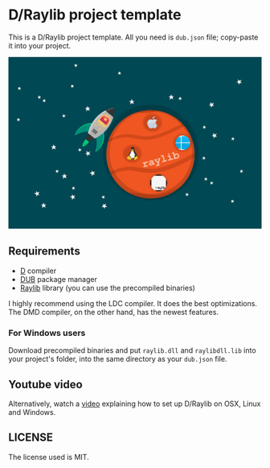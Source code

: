 # D/Raylib project template
This is a D/Raylib project template. All you need is `dub.json` file; copy-paste it into your project.

<img src="img/rocket-d.jpg">

## Requirements
* [D](https://dlang.org/download) compiler
* [DUB](https://dub.pm/) package manager
* [Raylib](https://github.com/raysan5/raylib/releases) library (you can use the precompiled binaries)

I highly recommend using the LDC compiler. It does the best optimizations. The DMD compiler, on the other hand, has the newest features.

### For Windows users
Download precompiled binaries and put `raylib.dll` and `raylibdll.lib` into your project's folder, into the same directory as your `dub.json` file.

## Youtube video
Alternatively, watch a [video](https://www.youtube.com/watch?v=yIVHdaPTtcE) explaining how to set up D/Raylib on OSX, Linux and Windows.

## LICENSE
The license used is MIT.
